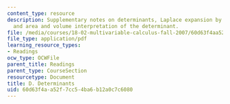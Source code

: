 ```yaml
---
content_type: resource
description: Supplementary notes on determinants, Laplace expansion by cofactors,
  and area and volume interpretation of the determinant.
file: /media/courses/18-02-multivariable-calculus-fall-2007/60d63f4aa52f7cc54ba6b12a0c7c6080_determinants.pdf
file_type: application/pdf
learning_resource_types:
- Readings
ocw_type: OCWFile
parent_title: Readings
parent_type: CourseSection
resourcetype: Document
title: D. Determinants
uid: 60d63f4a-a52f-7cc5-4ba6-b12a0c7c6080
---
```

